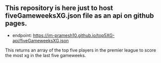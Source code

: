 ## This repository is here just to host fiveGameweeksXG.json file as an api on github pages.
- endpoint: https://im-pramesh10.github.io/top5XG-api/fiveGameweeksXG.json

This returns an array of the top five players in the premier league to score the most xg in the last five gameweeks.
